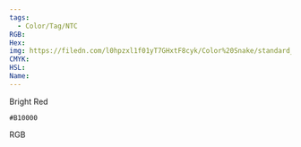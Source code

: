 ```yaml
---
tags:
  - Color/Tag/NTC
RGB:
Hex:
img: https://filedn.com/l0hpzxl1f01yT7GHxtF8cyk/Color%20Snake/standard_csv_to_svg//B10000.svg
CMYK:
HSL:
Name:
---
```

Bright Red
```palette
#B10000
```
RGB
